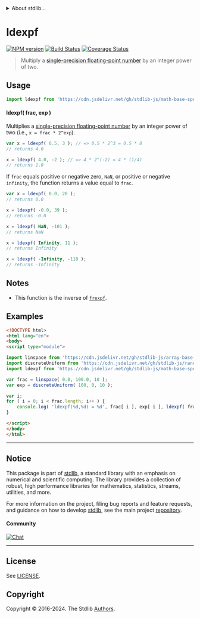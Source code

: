<!--

@license Apache-2.0

Copyright (c) 2024 The Stdlib Authors.

Licensed under the Apache License, Version 2.0 (the "License");
you may not use this file except in compliance with the License.
You may obtain a copy of the License at

   http://www.apache.org/licenses/LICENSE-2.0

Unless required by applicable law or agreed to in writing, software
distributed under the License is distributed on an "AS IS" BASIS,
WITHOUT WARRANTIES OR CONDITIONS OF ANY KIND, either express or implied.
See the License for the specific language governing permissions and
limitations under the License.

-->


<details>
  <summary>
    About stdlib...
  </summary>
  <p>We believe in a future in which the web is a preferred environment for numerical computation. To help realize this future, we've built stdlib. stdlib is a standard library, with an emphasis on numerical and scientific computation, written in JavaScript (and C) for execution in browsers and in Node.js.</p>
  <p>The library is fully decomposable, being architected in such a way that you can swap out and mix and match APIs and functionality to cater to your exact preferences and use cases.</p>
  <p>When you use stdlib, you can be absolutely certain that you are using the most thorough, rigorous, well-written, studied, documented, tested, measured, and high-quality code out there.</p>
  <p>To join us in bringing numerical computing to the web, get started by checking us out on <a href="https://github.com/stdlib-js/stdlib">GitHub</a>, and please consider <a href="https://opencollective.com/stdlib">financially supporting stdlib</a>. We greatly appreciate your continued support!</p>
</details>

# ldexpf

[![NPM version][npm-image]][npm-url] [![Build Status][test-image]][test-url] [![Coverage Status][coverage-image]][coverage-url] <!-- [![dependencies][dependencies-image]][dependencies-url] -->

> Multiply a [single-precision floating-point number][ieee754] by an integer power of two.



<section class="usage">

## Usage

```javascript
import ldexpf from 'https://cdn.jsdelivr.net/gh/stdlib-js/math-base-special-ldexpf@esm/index.mjs';
```

#### ldexpf( frac, exp )

Multiplies a [single-precision floating-point number][ieee754] by an integer power of two (i.e., `x = frac * 2^exp`).

```javascript
var x = ldexpf( 0.5, 3 ); // => 0.5 * 2^3 = 0.5 * 8
// returns 4.0

x = ldexpf( 4.0, -2 ); // => 4 * 2^(-2) = 4 * (1/4)
// returns 1.0
```

If `frac` equals positive or negative zero, `NaN`, or positive or negative `infinity`, the function returns a value equal to `frac`.

```javascript
var x = ldexpf( 0.0, 20 );
// returns 0.0

x = ldexpf( -0.0, 39 );
// returns -0.0

x = ldexpf( NaN, -101 );
// returns NaN

x = ldexpf( Infinity, 11 );
// returns Infinity

x = ldexpf( -Infinity, -118 );
// returns -Infinity
```

<section class="usage">

<section class="notes">

## Notes

-   This function is the inverse of [`frexpf`][@stdlib/math/base/special/frexpf].

</section>

<!-- /.notes -->

<section class="examples">

## Examples

<!-- eslint no-undef: "error" -->

```html
<!DOCTYPE html>
<html lang="en">
<body>
<script type="module">

import linspace from 'https://cdn.jsdelivr.net/gh/stdlib-js/array-base-linspace@esm/index.mjs';
import discreteUniform from 'https://cdn.jsdelivr.net/gh/stdlib-js/random-array-discrete-uniform@esm/index.mjs';
import ldexpf from 'https://cdn.jsdelivr.net/gh/stdlib-js/math-base-special-ldexpf@esm/index.mjs';

var frac = linspace( 0.0, 100.0, 10 );
var exp = discreteUniform( 100, 0, 10 );

var i;
for ( i = 0; i < frac.length; i++ ) {
    console.log( 'ldexpf(%d,%d) = %d', frac[ i ], exp[ i ], ldexpf( frac[ i ], exp[ i ] ) );
}

</script>
</body>
</html>
```

</section>

<!-- /.examples -->

<!-- C interface documentation. -->



<!-- Section for related `stdlib` packages. Do not manually edit this section, as it is automatically populated. -->

<section class="related">

</section>

<!-- /.related -->

<!-- Section for all links. Make sure to keep an empty line after the `section` element and another before the `/section` close. -->


<section class="main-repo" >

* * *

## Notice

This package is part of [stdlib][stdlib], a standard library with an emphasis on numerical and scientific computing. The library provides a collection of robust, high performance libraries for mathematics, statistics, streams, utilities, and more.

For more information on the project, filing bug reports and feature requests, and guidance on how to develop [stdlib][stdlib], see the main project [repository][stdlib].

#### Community

[![Chat][chat-image]][chat-url]

---

## License

See [LICENSE][stdlib-license].


## Copyright

Copyright &copy; 2016-2024. The Stdlib [Authors][stdlib-authors].

</section>

<!-- /.stdlib -->

<!-- Section for all links. Make sure to keep an empty line after the `section` element and another before the `/section` close. -->

<section class="links">

[npm-image]: http://img.shields.io/npm/v/@stdlib/math-base-special-ldexpf.svg
[npm-url]: https://npmjs.org/package/@stdlib/math-base-special-ldexpf

[test-image]: https://github.com/stdlib-js/math-base-special-ldexpf/actions/workflows/test.yml/badge.svg?branch=main
[test-url]: https://github.com/stdlib-js/math-base-special-ldexpf/actions/workflows/test.yml?query=branch:main

[coverage-image]: https://img.shields.io/codecov/c/github/stdlib-js/math-base-special-ldexpf/main.svg
[coverage-url]: https://codecov.io/github/stdlib-js/math-base-special-ldexpf?branch=main

<!--

[dependencies-image]: https://img.shields.io/david/stdlib-js/math-base-special-ldexpf.svg
[dependencies-url]: https://david-dm.org/stdlib-js/math-base-special-ldexpf/main

-->

[chat-image]: https://img.shields.io/gitter/room/stdlib-js/stdlib.svg
[chat-url]: https://app.gitter.im/#/room/#stdlib-js_stdlib:gitter.im

[stdlib]: https://github.com/stdlib-js/stdlib

[stdlib-authors]: https://github.com/stdlib-js/stdlib/graphs/contributors

[umd]: https://github.com/umdjs/umd
[es-module]: https://developer.mozilla.org/en-US/docs/Web/JavaScript/Guide/Modules

[deno-url]: https://github.com/stdlib-js/math-base-special-ldexpf/tree/deno
[deno-readme]: https://github.com/stdlib-js/math-base-special-ldexpf/blob/deno/README.md
[umd-url]: https://github.com/stdlib-js/math-base-special-ldexpf/tree/umd
[umd-readme]: https://github.com/stdlib-js/math-base-special-ldexpf/blob/umd/README.md
[esm-url]: https://github.com/stdlib-js/math-base-special-ldexpf/tree/esm
[esm-readme]: https://github.com/stdlib-js/math-base-special-ldexpf/blob/esm/README.md
[branches-url]: https://github.com/stdlib-js/math-base-special-ldexpf/blob/main/branches.md

[stdlib-license]: https://raw.githubusercontent.com/stdlib-js/math-base-special-ldexpf/main/LICENSE

[ieee754]: https://en.wikipedia.org/wiki/IEEE_754-1985

[@stdlib/math/base/special/frexpf]: https://github.com/stdlib-js/math-base-special-frexpf/tree/esm

<!-- <related-links> -->

<!-- </related-links> -->

</section>

<!-- /.links -->
